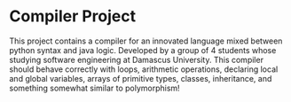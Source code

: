 # Compiler Project
This project contains a compiler for an innovated language mixed between python syntax and java logic. Developed by a group of 4 students whose studying software engineering at Damascus University. This compiler should behave correctly with loops, arithmetic operations, declaring local and global variables, arrays of primitive types, classes, inheritance, and something somewhat similar to polymorphism!
